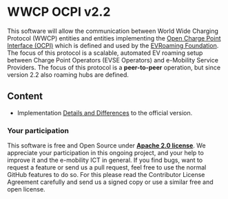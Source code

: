 WWCP OCPI v2.2
==============

This software will allow the communication between World Wide Charging
Protocol (WWCP) entities and entities implementing the
[Open Charge Point Interface (OCPI)](https://github.com/ocpi/ocpi) which
is defined and used by the [EVRoaming Foundation](https://evroaming.org).
The focus of this protocol is a scalable, automated EV roaming setup
between Charge Point Operators (EVSE Operators) and e-Mobility Service
Providers. The focus of this protocol is a **peer-to-peer** operation, but
since version 2.2 also roaming hubs are defined.

## Content

- Implementation [Details and Differences](WWCP_OCPIv2.2/README.md) to the official version.

### Your participation

This software is free and Open Source under [**Apache 2.0 license**](LICENSE).
We appreciate your participation in this ongoing project, and your help to
improve it and the e-mobility ICT in general. If you find bugs, want to request
a feature or send us a pull request, feel free to use the normal GitHub
features to do so. For this please read the Contributor License Agreement
carefully and send us a signed copy or use a similar free and open license.
